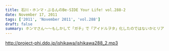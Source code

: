 ```yaml
---
title: 石川・ホンマ・ぶるんのBe-SIDE Your Life! vol.288-2
date: November 17, 2011
tags: ['2011', 'November 2011', 'vol.288']
draft: false
summary: ホンマさん～～もしかして「ガチ」で「アイドルヲタ」化したのではないかとリアルトークが！証拠はおさえられているのだが。ペンライトを振る手がマヂ。NAMAE
---
```


http://project-phi.ddo.jp/ishikawa/ishikawa288_2.mp3